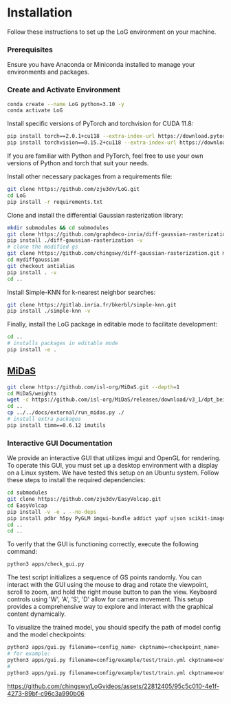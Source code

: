 # Installation

Follow these instructions to set up the LoG environment on your machine.

### Prerequisites

Ensure you have Anaconda or Miniconda installed to manage your environments and packages.

### Create and Activate Environment

```bash
conda create --name LoG python=3.10 -y
conda activate LoG
```

Install specific versions of PyTorch and torchvision for CUDA 11.8:

```bash
pip install torch==2.0.1+cu118 --extra-index-url https://download.pytorch.org/whl/cu118
pip install torchvision==0.15.2+cu118 --extra-index-url https://download.pytorch.org/whl/cu118
```

If you are familiar with Python and PyTorch, feel free to use your own versions of Python and torch that suit your needs.

Install other necessary packages from a requirements file:

```bash
git clone https://github.com/zju3dv/LoG.git
cd LoG
pip install -r requirements.txt
```

Clone and install the differential Gaussian rasterization library:

```bash
mkdir submodules && cd submodules
git clone https://github.com/graphdeco-inria/diff-gaussian-rasterization.git --recursive
pip install ./diff-gaussian-rasterization -v
# clone the modified gs
git clone https://github.com/chingswy/diff-gaussian-rasterization.git mydiffgaussian --recursive
cd mydiffgaussian
git checkout antialias
pip install . -v
cd ..
```

Install Simple-KNN for k-nearest neighbor searches:

```bash
git clone https://gitlab.inria.fr/bkerbl/simple-knn.git
pip install ./simple-knn -v
```

Finally, install the LoG package in editable mode to facilitate development:

```bash
cd ..
# installs packages in editable mode
pip install -e .
```


## [MiDaS](https://github.com/isl-org/MiDaS)

```bash
git clone https://github.com/isl-org/MiDaS.git --depth=1
cd MiDaS/weights
wget -c https://github.com/isl-org/MiDaS/releases/download/v3_1/dpt_beit_large_512.pt
cd ..
cp ../../docs/external/run_midas.py ./
# install extra packages
pip install timm==0.6.12 imutils
```

### Interactive GUI Documentation

We provide an interactive GUI that utilizes imgui and OpenGL for rendering. To operate this GUI, you must set up a desktop environment with a display on a Linux system. We have tested this setup on an Ubuntu system. Follow these steps to install the required dependencies:

```bash
cd submodules
git clone https://github.com/zju3dv/EasyVolcap.git
cd EasyVolcap
pip install -v -e . --no-deps
pip install pdbr h5py PyGLM imgui-bundle addict yapf ujson scikit-image cuda-python ruamel.yaml
cd ..
cd ..
```

To verify that the GUI is functioning correctly, execute the following command:

```bash
python3 apps/check_gui.py
```

The test script initializes a sequence of GS points randomly. You can interact with the GUI using the mouse to drag and rotate the viewpoint, scroll to zoom, and hold the right mouse button to pan the view. Keyboard controls using 'W', 'A', 'S', 'D' allow for camera movement. This setup provides a comprehensive way to explore and interact with the graphical content dynamically.

To visualize the trained model, you should specify the path of model config and the model checkpoints:

```bash
python3 apps/gui.py filename=<config_name> ckptname=<checkpoint_name>
# for example:
python3 apps/gui.py filename=config/example/test/train.yml ckptname=output/example/test/log/model_init_wotrain.pth
# 
python3 apps/gui.py filename=config/example/test/train.yml ckptname=output/example/test/log/model_latest_wotrain.pth
```

https://github.com/chingswy/LoGvideos/assets/22812405/95c5c010-4e1f-4273-89bf-c96c3a990b06

